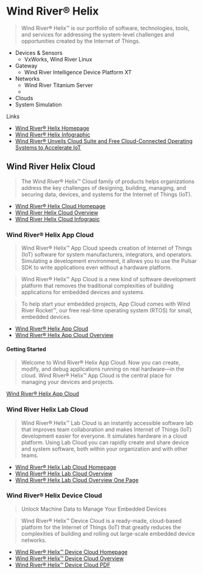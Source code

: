 Wind River® Helix
==

> Wind River® Helix™ is our portfolio of software, technologies, tools, and services for addressing the system-level challenges and opportunities created by the Internet of Things.

- Devices & Sensors
  - VxWorks, Wind River Linux 
- Gateway
  - Wind River Intelligence Device Platform XT
- Networks
  - Wind River Titanium Server
  - 
- Clouds
- System Simulation

Links

- [Wind River® Helix Homepage](http://www.windriver.com/products/helix/)
- [Wind River® Helix Infographic](http://www.windriver.com/products/helix/documents/Wind-River-Helix_infographic.pdf)
- [Wind River® Unveils Cloud Suite and Free Cloud-Connected Operating Systems to Accelerate IoT](http://www.windriver.com/news/press/pr.html?ID=13925)

## Wind River Helix Cloud

> The Wind River® Helix™ Cloud family of products helps organizations address the key challenges of designing, building, managing, and securing data, devices, and systems for the Internet of Things (IoT).

- [Wind River® Helix Cloud Homepage](http://www.windriver.com/products/helix/helix-cloud/)
- [Wind River Helix Cloud Overview](http://www.windriver.com/products/product-overviews/wr-helix-cloud_overview.pdf)
- [Wind River Helix Cloud Infograpic](http://www.windriver.com/products/helix/helix-cloud-infographic/helix-cloud-infographic.pdf)

### Wind River® Helix App Cloud

> Wind River® Helix™ App Cloud speeds creation of Internet of Things (IoT) software for system manufacturers, integrators, and operators. Simulating a development environment, it allows you to use the Pulsar SDK to write applications even without a hardware platform.

> Wind River® Helix™ App Cloud is a new kind of software development platform that removes the traditional complexities of building applications for embedded devices and systems.

> To help start your embedded projects, App Cloud comes with Wind River Rocket™, our free real-time operating system (RTOS) for small, embedded devices.

- [Wind River® Helix App Cloud](http://www.windriver.com/products/helix/app-cloud/)
- [Wind River® Helix App Cloud Overview](http://www.windriver.com/products/product-overviews/wr-app-cloud_overview.pdf)

#### Getting Started

>  Welcome to Wind River® Helix App Cloud. Now you can create, modify, and debug applications running on real hardware—in the cloud. Wind River® Helix™ App Cloud is the central place for managing your devices and projects.

[Wind River® Helix App Cloud](https://app.cloud.windriver.com/#/home)

### Wind River Helix Lab Cloud

> Wind River® Helix™ Lab Cloud is an instantly accessible software lab that improves team collaboration and makes Internet of Things (IoT) development easier for everyone. It simulates hardware in a cloud platform. Using Lab Cloud you can rapidly create and share device and system software, both within your organization and with other teams.

- [Wind River® Helix Lab Cloud Homepage](http://www.windriver.com/products/helix/lab-cloud/)
- [Wind River® Helix Lab Cloud Overview](http://www.windriver.com/products/product-overviews/wr-lab-cloud_overview.pdf)
- [Wind River® Helix Lab Cloud Overview One Page](http://www.windriver.com/products/product-overviews/wr-lab-cloud-onepage-overview.pdf)

### Wind River® Helix Device Cloud

> Unlock Machine Data to Manage Your Embedded Devices

> Wind River® Helix™ Device Cloud is a ready-made, cloud-based platform for the Internet of Things (IoT) that greatly reduces the complexities of building and rolling out large-scale embedded device networks.

- [Wind River® Helix™ Device Cloud Homepage](http://www.windriver.com/products/helix/device-cloud/)
- [Wind River® Helix™ Device Cloud Overview](http://www.windriver.com/products/product-overviews/wr-device-cloud_overview.pdf)
- [Wind River® Helix™ Device Cloud PDF](http://www.windriver.com/products/product-overviews/PO-Wind-River-Helix-Device-Cloud.pdf)


